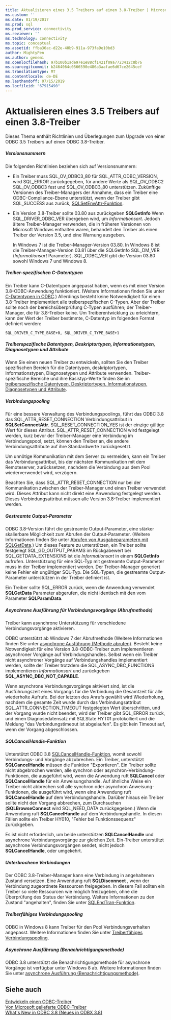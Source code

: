 ```yaml
---
title: Aktualisieren eines 3.5 Treibers auf einen 3.8-Treiber | Microsoft-Dokumentation
ms.custom: ''
ms.date: 01/19/2017
ms.prod: sql
ms.prod_service: connectivity
ms.reviewer: ''
ms.technology: connectivity
ms.topic: conceptual
ms.assetid: ffba36ac-d22e-40b9-911a-973fa9e10bd3
author: MightyPen
ms.author: genemi
ms.openlocfilehash: 97b100b1ade97e1e88cf1421f09a7723412c8b76
ms.sourcegitcommit: b2464064c0566590e486a3aafae6d67ce2645cef
ms.translationtype: MT
ms.contentlocale: de-DE
ms.lasthandoff: 07/15/2019
ms.locfileid: "67915490"
---
```

# <a name="upgrading-a-35-driver-to-a-38-driver"></a>Aktualisieren eines 3.5 Treibers auf einen 3.8-Treiber
Dieses Thema enthält Richtlinien und Überlegungen zum Upgrade von einer ODBC 3.5 Treibers auf einen ODBC 3.8-Treiber.  
  
##### <a name="version-numbers"></a>Versionsnummern  
 Die folgenden Richtlinien beziehen sich auf Versionsnummern:  
  
-   Ein Treiber muss SQL_OV_ODBC3_80 für SQL_ATTR_ODBC_VERSION, wird SQL_ERROR zurückgegeben, für andere Werte als SQL_OV_ODBC2 SQL_OV_ODBC3 fest und SQL_OV_ODBC3_80 unterstützen. Zukünftige Versionen des Treiber-Managers der Annahme, dass ein Treiber eine ODBC-Compliance-Ebene unterstützt, wenn der Treiber gibt SQL_SUCCESS aus zurück, [SQLSetEnvAttr-Funktion](../../../odbc/reference/syntax/sqlsetenvattr-function.md).  
  
-   Ein Version 3.8-Treiber sollte 03.80 aus zurückgeben **SQLGetInfo** Wenn SQL_DRIVER_ODBC_VER übergeben wird, um *Informationsart*. Jedoch ältere Treiber-Manager verwenden, die in früheren Versionen von Microsoft Windows enthalten waren, behandelt den Treiber als einen Treiber der Version 3.5, und eine Warnung ausgeben.  
  
     In Windows 7 ist die Treiber-Manager-Version 03.80. In Windows 8 ist die Treiber-Manager-Version 03.81 über die SQLGetInfo SQL_DM_VER (*Informationsart* Parameter). SQL_ODBC_VER gibt die Version 03.80 sowohl Windows 7 und Windows 8.  
  
##### <a name="driver-specific-c-data-types"></a>Treiber-spezifischen C-Datentypen  
 Ein Treiber kann C-Datentypen angepasst haben, wenn es mit einer Version 3.8-ODBC-Anwendung funktioniert. (Weitere Informationen finden Sie unter [C-Datentypen in ODBC](../../../odbc/reference/develop-app/c-data-types-in-odbc.md).) Allerdings besteht keine Notwendigkeit für einen 3.8-Treiber implementiert alle treiberspezifischen C-Typen. Aber der Treiber sollte noch der bereichsüberprüfung C-Typen ausführen; der Treiber-Manager, die für 3.8-Treiber keine. Um Treiberentwicklung zu erleichtern, kann der Wert der Treiber bestimmte, C-Datentyp im folgenden Format definiert werden:  
  
```  
SQL_DRIVER_C_TYPE_BASE+0, SQL_DRIVER_C_TYPE_BASE+1  
```  
  
##### <a name="driver-specific-data-types-descriptor-types-information-types-diagnostic-types-and-attributes"></a>Treiberspezifische Datentypen, Deskriptortypen, Informationstypen, Diagnosetypen und Attribute  
 Wenn Sie einen neuen Treiber zu entwickeln, sollten Sie den Treiber spezifischen Bereich für die Datentypen, deskriptortypen, Informationstypen, Diagnosetypen und Attribute verwenden. Treiber-spezifische Bereiche und ihre Basistyp-Werte finden Sie im [treiberspezifische Datentypen, Deskriptortypen, Informationstypen, Diagnosetypen und Attribute](../../../odbc/reference/develop-app/driver-specific-data-types-descriptor-information-diagnostic.md).  
  
##### <a name="connection-pooling"></a>Verbindungspooling  
 Für eine bessere Verwaltung des Verbindungspoolings, führt das ODBC 3.8 das SQL_ATTR_RESET_CONNECTION Verbindungsattribut in **SQLSetConnectAttr**. SQL_RESET_CONNECTION_YES ist der einzige gültige Wert für dieses Attribut. SQL_ATTR_RESET_CONNECTION wird festgelegt werden, kurz bevor der Treiber-Manager eine Verbindung im Verbindungspool, setzt, können den Treiber an, die andere Verbindungsattribute auf ihre Standardwerte zurückgesetzt.  
  
 Um unnötige Kommunikation mit dem Server zu vermeiden, kann ein Treiber das Verbindungsattribut, bis der nächsten Kommunikation mit dem Remoteserver, zurücksetzen, nachdem die Verbindung aus dem Pool wiederverwendet wird, verzögern.  
  
 Beachten Sie, dass SQL_ATTR_RESET_CONNECTION nur bei der Kommunikation zwischen der Treiber-Manager und einen Treiber verwendet wird. Dieses Attribut kann nicht direkt eine Anwendung festgelegt werden. Dieses Verbindungsattribut müssen alle Version 3.8-Treiber implementiert werden.  
  
##### <a name="streamed-output-parameters"></a>Gestreamte Output-Parameter  
 ODBC 3.8-Version führt die gestreamte Output-Parameter, eine stärker skalierbare Möglichkeit zum Abrufen der Output-Parameter. (Weitere Informationen finden Sie unter [Abrufen von Ausgabeparametern mit SQLGetData](../../../odbc/reference/develop-app/retrieving-output-parameters-using-sqlgetdata.md).) Um dieses Feature zu unterstützen, ein Treiber sollte festgelegt SQL_GD_OUTPUT_PARAMS im Rückgabewert bei SQL_GETDATA_EXTENSIONS ist die *Informationsart* in einem **SQLGetInfo** aufrufen. Unterstützung für eine SQL-Typ mit gestreamte Output-Parameter muss in der Treiber implementiert werden. Der Treiber-Manager generiert keine Fehler ein ungültiger SQL-Typ. Die SQL-Typen, die gestreamte Output-Parameter unterstützen in der Treiber definiert ist.  
  
 Ein Treiber sollte SQL_ERROR zurück, wenn die Anwendung verwendet **SQLGetData** Parameter abgerufen, die nicht identisch mit den vom Parameter **SQLParamData**.  
  
##### <a name="asynchronous-execution-for-connection-operations-polling-method"></a>Asynchrone Ausführung für Verbindungsvorgänge (Abrufmethode)  
 Treiber kann asynchrone Unterstützung für verschiedene Verbindungsvorgänge aktivieren.  
  
 ODBC unterstützt ab Windows 7 der Abrufmethode (Weitere Informationen finden Sie unter [asynchrone Ausführung (Methode abrufen)](../../../odbc/reference/develop-app/asynchronous-execution-polling-method.md). Besteht keine Notwendigkeit für eine Version 3.8-ODBC-Treiber zum Implementieren asynchroner Vorgänge auf Verbindungshandles. Selbst wenn ein Treiber nicht asynchroner Vorgänge auf Verbindungshandles implementiert werden, sollte der Treiber trotzdem die SQL_ASYNC_DBC_FUNCTIONS implementieren *Informationsart* und zurückgeben **SQL_ASYNC_DBC_NOT_CAPABLE**.  
  
 Wenn asynchrone Verbindungsvorgänge aktiviert sind, ist die Ausführungszeit eines Vorgangs für die Verbindung die Gesamtzeit für alle wiederholte Aufrufe. Bei der letzten des Anrufs gewählt wird Wiederholung, nachdem die gesamte Zeit wurde durch das Verbindungsattribut SQL_ATTR_CONNECTION_TIMEOUT festgelegten Wert überschritten, und der Vorgang wurde nicht beendet, wird der Treiber gibt SQL_ERROR zurück, und einen Diagnosedatensatz mit SQLState HYT01 protokolliert und die Meldung "das Verbindungstimeout ist abgelaufen". Es gibt kein Timeout auf, wenn der Vorgang abgeschlossen.  
  
##### <a name="sqlcancelhandle-function"></a>SQLCancelHandle-Funktion  
 Unterstützt ODBC 3.8 [SQLCancelHandle-Funktion](../../../odbc/reference/syntax/sqlcancelhandle-function.md), womit sowohl Verbindungs- und Vorgänge abzubrechen. Ein Treiber, unterstützt **SQLCancelHandle** müssen die Funktion "Exportieren". Ein Treiber sollte nicht abgebrochen werden, alle synchron oder asynchron-Verbindung-Funktionen, die ausgeführt wird, wenn die Anwendung ruft **SQLCancel** oder **SQLCancelHandle** für ein Anweisungshandle. Auf ähnliche Weise ein Treiber nicht abbrechen soll alle synchron oder asynchron Anweisung-Funktionen, die ausgeführt wird, wenn eine Anwendung ruft **SQLCancelHandle** auf dem Verbindungshandle. Darüber hinaus ein Treiber sollte nicht den Vorgang abbrechen, zum Durchsuchen (**SQLBrowseConnect** wird SQL_NEED_DATA zurückgegeben.) Wenn die Anwendung ruft **SQLCancelHandle** auf dem Verbindungshandle. In diesen Fällen sollte ein Treiber HY010, "Fehler bei Funktionssequenz" zurückgeben.  
  
 Es ist nicht erforderlich, um beide unterstützen **SQLCancelHandle** und asynchrone Verbindungsvorgänge zur gleichen Zeit. Ein-Treiber unterstützt asynchrone Verbindungsvorgängen sendet, nicht jedoch **SQLCancelHandle**, oder umgekehrt.  
  
##### <a name="suspended-connections"></a>Unterbrochene Verbindungen  
 Der ODBC 3.8-Treiber-Manager kann eine Verbindung in angehaltenen Zustand versetzen. Eine Anwendung ruft **SQLDisconnect** , wenn der Verbindung zugeordnete Ressourcen freigegeben. In diesem Fall sollten ein Treiber so viele Ressourcen wie möglich freizugeben, ohne die Überprüfung des Status der Verbindung. Weitere Informationen zu den Zustand "angehalten", finden Sie unter [SQLEndTran-Funktion](../../../odbc/reference/syntax/sqlendtran-function.md).  
  
##### <a name="driver-aware-connection-pooling"></a>Treiberfähiges Verbindungspooling  
 ODBC in Windows 8 kann Treiber für den Pool Verbindungsverhalten angepasst. Weitere Informationen finden Sie unter [Treiberfähiges Verbindungspooling](../../../odbc/reference/develop-app/driver-aware-connection-pooling.md).  
  
##### <a name="asynchronous-execution-notification-method"></a>Asynchrone Ausführung (Benachrichtigungsmethode)  
 ODBC 3.8 unterstützt die Benachrichtigungsmethode für asynchrone Vorgänge ist verfügbar unter Windows 8 ab. Weitere Informationen finden Sie unter [asynchrone Ausführung (Benachrichtigungsmethode)](../../../odbc/reference/develop-app/asynchronous-execution-notification-method.md).  
  
## <a name="see-also"></a>Siehe auch  
 [Entwickeln einen ODBC-Treiber](../../../odbc/reference/develop-driver/developing-an-odbc-driver.md)   
 [Von Microsoft gelieferte ODBC-Treiber](../../../odbc/microsoft/microsoft-supplied-odbc-drivers.md)   
 [What's New in ODBC 3.8 (Neues in ODBX 3.8)](../../../odbc/reference/what-s-new-in-odbc-3-8.md)
